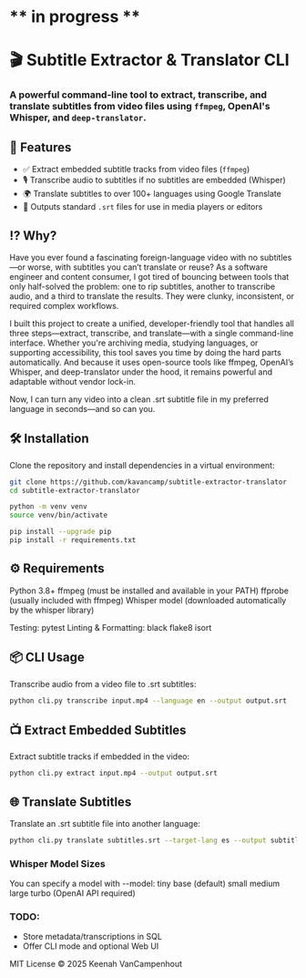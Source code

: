 # ** in progress **

# 🎬 Subtitle Extractor & Translator CLI

### A powerful command-line tool to extract, transcribe, and translate subtitles from video files using `ffmpeg`, OpenAI's Whisper, and `deep-translator`.


## 🚀 Features

- ✅ Extract embedded subtitle tracks from video files (`ffmpeg`)
- 🎙️ Transcribe audio to subtitles if no subtitles are embedded (Whisper)
- 🌍 Translate subtitles to over 100+ languages using Google Translate
- 📁 Outputs standard `.srt` files for use in media players or editors

## ⁉️ Why? 
Have you ever found a fascinating foreign-language video with no subtitles—or worse, with subtitles you can’t translate or reuse? As a software engineer and content consumer, I got tired of bouncing between tools that only half-solved the problem: one to rip subtitles, another to transcribe audio, and a third to translate the results. They were clunky, inconsistent, or required complex workflows.

I built this project to create a unified, developer-friendly tool that handles all three steps—extract, transcribe, and translate—with a single command-line interface. Whether you're archiving media, studying languages, or supporting accessibility, this tool saves you time by doing the hard parts automatically. And because it uses open-source tools like ffmpeg, OpenAI’s Whisper, and deep-translator under the hood, it remains powerful and adaptable without vendor lock-in.

Now, I can turn any video into a clean .srt subtitle file in my preferred language in seconds—and so can you.
## 🛠 Installation

Clone the repository and install dependencies in a virtual environment:

```bash
git clone https://github.com/kavancamp/subtitle-extractor-translator
cd subtitle-extractor-translator

python -m venv venv
source venv/bin/activate

pip install --upgrade pip
pip install -r requirements.txt
```
## ⚙️ Requirements
Python 3.8+
ffmpeg (must be installed and available in your PATH)
ffprobe (usually included with ffmpeg)
Whisper model (downloaded automatically by the whisper library)

Testing:
pytest 
Linting & Formatting:
black 
flake8
isort

## 📦 CLI Usage
Transcribe audio from a video file to .srt subtitles:
```bash
python cli.py transcribe input.mp4 --language en --output output.srt
```
## 📺 Extract Embedded Subtitles
Extract subtitle tracks if embedded in the video:
```bash
python cli.py extract input.mp4 --output output.srt
```

## 🌐 Translate Subtitles
Translate an .srt subtitle file into another language:
```bash
python cli.py translate subtitles.srt --target-lang es --output subtitles_es.srt
```

### Whisper Model Sizes
You can specify a model with --model:
tiny
base (default)
small
medium
large
turbo (OpenAI API required)

### TODO:
- Store metadata/transcriptions in SQL
- Offer CLI mode and optional Web UI

MIT License © 2025 Keenah VanCampenhout
